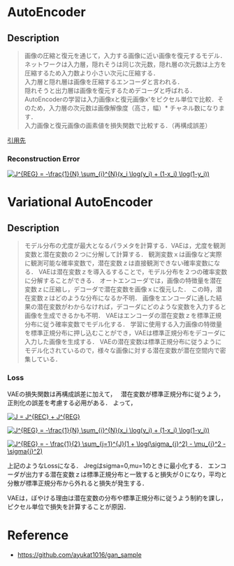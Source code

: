 # AutoEncoder

## Description

>画像の圧縮と復元を通じて，入力する画像に近い画像を復元するモデル．  
>ネットワークは入力層，隠れそうは同じ次元数，隠れ層の次元数は上方を圧縮するため入力数より小さい次元に圧縮する．  
>入力層と隠れ層は画像を圧縮するエンコーダと言われる．  
>隠れそうと出力層は画像を復元するためデコーダと呼ばれる．  
>AutoEncoderの学習は入力画像xと復元画像x'をピクセル単位で比較．そのため，入力層の次元数は画像解像度（高さ，幅）* チャネル数になります．  
>入力画像と復元画像の画素値を損失関数で比較する．（再構成誤差）  

[引用先](https://www.shuwasystem.co.jp/book/9784798062297.html)  

### Reconstruction Error

<a href="https://www.codecogs.com/eqnedit.php?latex=J^{REG}&space;=&space;-\frac{1}{N}&space;\sum_{i}^{N}(x_i&space;\log(y_i)&space;&plus;&space;(1-x_i)&space;\log(1-y_i))" target="_blank"><img src="https://latex.codecogs.com/svg.latex?J^{REG}&space;=&space;-\frac{1}{N}&space;\sum_{i}^{N}(x_i&space;\log(y_i)&space;&plus;&space;(1-x_i)&space;\log(1-y_i))" title="J^{REG} = -\frac{1}{N} \sum_{i}^{N}(x_i \log(y_i) + (1-x_i) \log(1-y_i))" /></a>

# Variational AutoEncoder

## Description

>モデル分布の尤度が最大となるパラメタを計算する．VAEは，尤度を観測変数と潜在変数の２つに分解して計算する．
>観測変数ｘは画像など実際に観測可能な確率変数で，潜在変数ｚは直接観測できない確率変数になる．
>VAEは潜在変数ｚを導入るすることで，モデル分布を２つの確率変数に分解することができる．
>オートエンコーダでは，画像の特徴量を潜在変数ｚに圧縮し，デコーダで潜在変数を画像ｘに復元した．
>この時，潜在変数ｚはどのような分布になるか不明．
>画像をエンコーダに通した結果の潜在変数がわからなければ，デコーダにどのような変数を入力すると画像を生成できるかも不明．
>VAEはエンコーダの潜在変数ｚを標準正規分布に従う確率変数でモデル化する．
>学習に使用する入力画像の特徴量を標準正規分布に押し込むことができ，VAEは標準正規分布をデコーダに入力した画像を生成する．
>VAEの潜在変数は標準正規分布に従うようにモデル化されているので，様々な画像に対する潜在変数が潜在空間内で密集している．

### Loss

VAEの損失関数は再構成誤差に加えて，　
潜在変数が標準正規分布に従うよう，正則化の誤差を考慮する必用がある．
よって，

<a href="https://www.codecogs.com/eqnedit.php?latex=J&space;=&space;J^{REC}&space;&plus;&space;J^{REG}" target="_blank"><img src="https://latex.codecogs.com/svg.latex?J&space;=&space;J^{REC}&space;&plus;&space;J^{REG}" title="J = J^{REC} + J^{REG}" /></a>

<a href="https://www.codecogs.com/eqnedit.php?latex=J^{REG}&space;=&space;-\frac{1}{N}&space;\sum_{i}^{N}(x_i&space;\log(y_i)&space;&plus;&space;(1-x_i)&space;\log(1-y_i))" target="_blank"><img src="https://latex.codecogs.com/svg.latex?J^{REG}&space;=&space;-\frac{1}{N}&space;\sum_{i}^{N}(x_i&space;\log(y_i)&space;&plus;&space;(1-x_i)&space;\log(1-y_i))" title="J^{REG} = -\frac{1}{N} \sum_{i}^{N}(x_i \log(y_i) + (1-x_i) \log(1-y_i))" /></a>

<a href="https://www.codecogs.com/eqnedit.php?latex=J^{REG}&space;=&space;-&space;\frac{1}{2}&space;\sum_{j=1}^{J}(1&space;&plus;&space;\log(\sigma_{j}^2)&space;-&space;\mu_{j}^2&space;-&space;\sigma{j}^2)" target="_blank"><img src="https://latex.codecogs.com/svg.latex?J^{REG}&space;=&space;-&space;\frac{1}{2}&space;\sum_{j=1}^{J}(1&space;&plus;&space;\log(\sigma_{j}^2)&space;-&space;\mu_{j}^2&space;-&space;\sigma{j}^2)" title="J^{REG} = - \frac{1}{2} \sum_{j=1}^{J}(1 + \log(\sigma_{j}^2) - \mu_{j}^2 - \sigma{j}^2)" /></a>

上記のようなLossになる．
Jregはsigma=0,mu=1のときに最小化する．
エンコーダが出力する潜在変数ｚは標準正規分布と一致すると損失が０になり，平均と分散が標準正規分布から外れると損失が発生する．

VAEは，ぼやける理由は潜在変数の分布や標準正規分布に従うよう制約を課し，ピクセル単位で損失を計算することが原因．



# Reference
- https://github.com/ayukat1016/gan_sample
